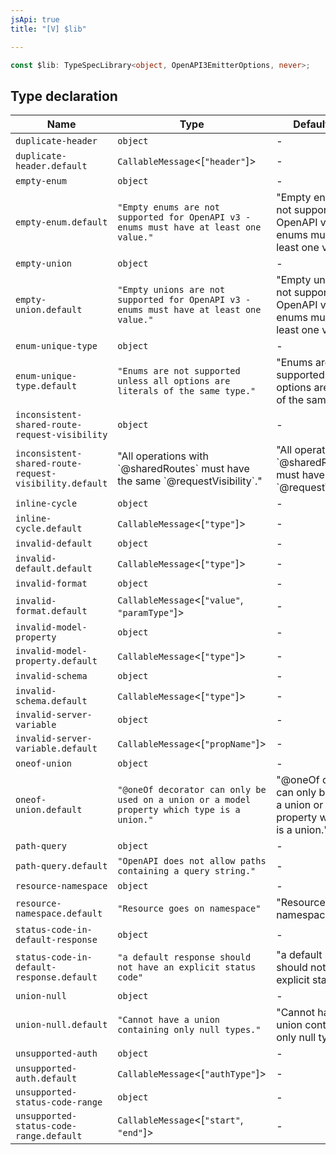 ```yaml
---
jsApi: true
title: "[V] $lib"

---
```

```ts
const $lib: TypeSpecLibrary<object, OpenAPI3EmitterOptions, never>;
```

## Type declaration

| Name | Type | Default value |
| ------ | ------ | ------ |
| `duplicate-header` | `object` | - |
| `duplicate-header.default` | `CallableMessage`<[`"header"`]\> | - |
| `empty-enum` | `object` | - |
| `empty-enum.default` | `"Empty enums are not supported for OpenAPI v3 - enums must have at least one value."` | "Empty enums are not supported for OpenAPI v3 - enums must have at least one value." |
| `empty-union` | `object` | - |
| `empty-union.default` | `"Empty unions are not supported for OpenAPI v3 - enums must have at least one value."` | "Empty unions are not supported for OpenAPI v3 - enums must have at least one value." |
| `enum-unique-type` | `object` | - |
| `enum-unique-type.default` | `"Enums are not supported unless all options are literals of the same type."` | "Enums are not supported unless all options are literals of the same type." |
| `inconsistent-shared-route-request-visibility` | `object` | - |
| `inconsistent-shared-route-request-visibility.default` | "All operations with \`@sharedRoutes\` must have the same \`@requestVisibility\`." | "All operations with \`@sharedRoutes\` must have the same \`@requestVisibility\`." |
| `inline-cycle` | `object` | - |
| `inline-cycle.default` | `CallableMessage`<[`"type"`]\> | - |
| `invalid-default` | `object` | - |
| `invalid-default.default` | `CallableMessage`<[`"type"`]\> | - |
| `invalid-format` | `object` | - |
| `invalid-format.default` | `CallableMessage`<[`"value"`, `"paramType"`]\> | - |
| `invalid-model-property` | `object` | - |
| `invalid-model-property.default` | `CallableMessage`<[`"type"`]\> | - |
| `invalid-schema` | `object` | - |
| `invalid-schema.default` | `CallableMessage`<[`"type"`]\> | - |
| `invalid-server-variable` | `object` | - |
| `invalid-server-variable.default` | `CallableMessage`<[`"propName"`]\> | - |
| `oneof-union` | `object` | - |
| `oneof-union.default` | `"@oneOf decorator can only be used on a union or a model property which type is a union."` | "@oneOf decorator can only be used on a union or a model property which type is a union." |
| `path-query` | `object` | - |
| `path-query.default` | `"OpenAPI does not allow paths containing a query string."` | - |
| `resource-namespace` | `object` | - |
| `resource-namespace.default` | `"Resource goes on namespace"` | "Resource goes on namespace" |
| `status-code-in-default-response` | `object` | - |
| `status-code-in-default-response.default` | `"a default response should not have an explicit status code"` | "a default response should not have an explicit status code" |
| `union-null` | `object` | - |
| `union-null.default` | `"Cannot have a union containing only null types."` | "Cannot have a union containing only null types." |
| `unsupported-auth` | `object` | - |
| `unsupported-auth.default` | `CallableMessage`<[`"authType"`]\> | - |
| `unsupported-status-code-range` | `object` | - |
| `unsupported-status-code-range.default` | `CallableMessage`<[`"start"`, `"end"`]\> | - |
